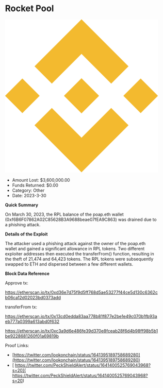 # Rocket Pool
![Rocket Pool](/rektimages/Rocket-Pool.png)
- Amount Lost: $3,600,000.00
- Funds Returned: $0.00
- Category: Other
- Date: 2023-3-30

**Quick Summary**

On March 30, 2023, the RPL balance of the poap.eth wallet (0xf6B6F07862A02C85628B3A9688beae07fEA9C863) was drained due to a phishing attack.

  


 **Details of the Exploit**

The attacker used a phishing attack against the owner of the poap.eth wallet and gained a significant allowance in RPL tokens. Two different exploiter addresses then executed the transferFrom() function, resulting in the theft of 21,474 and 64,423 tokens. The RPL tokens were subsequently swapped to ETH and dispersed between a few different wallets.

  


 **Block Data Reference**

Approve tx:

https://etherscan.io/tx/0xd36e7d75f9d5ff768d5ae53277f44ce5d130c6362cb06ca12d02023bd0373add

  


transferFrom tx:

https://etherscan.io/tx/0x13cd0edda83aa778b81f877e2be1e49c070b1fb93aeb777a0399a613abd0f632

https://etherscan.io/tx/0xc3a9d6e486fe39d370e8fceab28f6d4b98ff98b5b1be9228681260f01a69819b


Proof Links:
- [https://twitter.com/lookonchain/status/1641395189758689280](https://twitter.com/lookonchain/status/1641395189758689280)
- [ https://twitter.com/PeckShieldAlert/status/1641400525769043968?s=20]( https://twitter.com/PeckShieldAlert/status/1641400525769043968?s=20)


